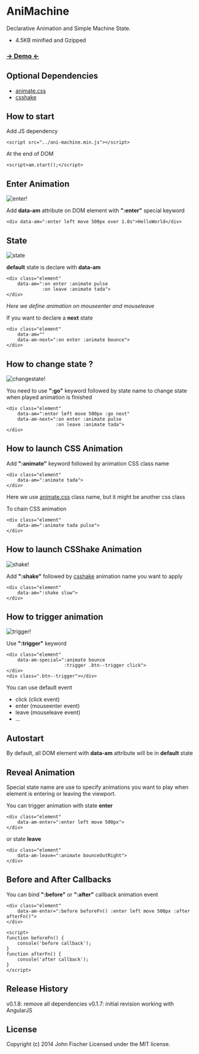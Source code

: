 AniMachine
==========
Declarative Animation and Simple Machine State.
- 4.5KB minified and Gzipped

### [→ Demo ←](http://jfroffice.github.io/ani-machine/)

Optional Dependencies
---------------------
- [animate.css](http://daneden.github.io/animate.css/)
- [csshake](http://elrumordelaluz.github.io/csshake/)

How to start 
------------ 
Add JS dependency
```
<script src="../ani-machine.min.js"></script>
```

At the end of DOM
```
<script>am.start();</script>
```

Enter Animation
---------------
![enter!](https://github.com/jfroffice/ani-machine/raw/master/tuts/enter.gif)

Add __data-am__ attribute on DOM element with __":enter"__ special keyword
```
<div data-am=":enter left move 500px over 1.0s">HelloWorld</div>
```

State
-----
![state](https://github.com/jfroffice/ani-machine/raw/master/tuts/state.gif)

__default__ state is declare with __data-am__
```
<div class="element" 
	data-am=":on enter :animate pulse
			 :on leave :animate tada">
</div>
```
_Here we define animation on mouseenter and mouseleave_

If you want to declare a __next__ state
```
<div class="element" 
	data-am=""
 	data-am-next=":on enter :animate bounce">
</div>
```

How to change state ?
---------------------
![changestate!](https://github.com/jfroffice/ani-machine/raw/master/tuts/changestate.gif)

You need to use __":go"__ keyword followed by state name to change state when played animation is finished
```
<div class="element" 
	data-am=":enter left move 500px :go next"
	data-am-next=":on enter :animate pulse
				  :on leave :animate tada">
</div>
```

How to launch CSS Animation
---------------------------
Add __":animate"__ keyword followed by animation CSS class name

```
<div class="element" 
	data-am=":animate tada">
</div>
```
Here we use [animate.css](http://daneden.github.io/animate.css/) class name, but it might be another css class

To chain CSS animation 
```
<div class="element" 
	data-am=":animate tada pulse">
</div>
```

How to launch CSShake Animation
---------------------------
![shake!](https://github.com/jfroffice/ani-machine/raw/master/tuts/shake.gif)

Add __":shake"__ followed by [csshake](http://elrumordelaluz.github.io/csshake/) animation name you want to apply
```
<div class="element" 
	data-am=":shake slow">
</div>
```

How to trigger animation
------------------------
![trigger!](https://github.com/jfroffice/ani-machine/raw/master/tuts/trigger.gif)

Use __":trigger"__ keyword
```
<div class="element" 
	data-am-special=":animate bounce
					 :trigger .btn--trigger click">
</div>
<div class=".btn--trigger"></div>
```
You can use default event 
- click (click 	    event)
- enter (mouseenter event)
- leave (mouseleave event)
- ...

Autostart
---------

By default, all DOM element with __data-am__ attribute will be in __default__ state

Reveal Animation
----------------

Special state name are use to specify animations you want to play when element is entering or leaving the viewport.

You can trigger animation with state __enter__
```
<div class="element" 
	data-am-enter=":enter left move 500px">
</div>
```
or state __leave__
```
<div class="element" 
	data-am-leave=":animate bounceOutRight">
</div>
```

Before and After Callbacks
--------------------------

You can bind __":before"__ or __":after"__ callback animation event
```
<div class="element" 
	data-am-enter=":before beforeFn() :enter left move 500px :after afterFn()">
</div>
```

```
<script>
function beforeFn() {
	console('before callback');
}
function afterFn() {
	console('after callback');
}
</script>
```

Release History
---------------
v0.1.8: remove all dependencies
v0.1.7: initial revision working with AngularJS

License
-------
Copyright (c) 2014 John Fischer
Licensed under the MIT license.
